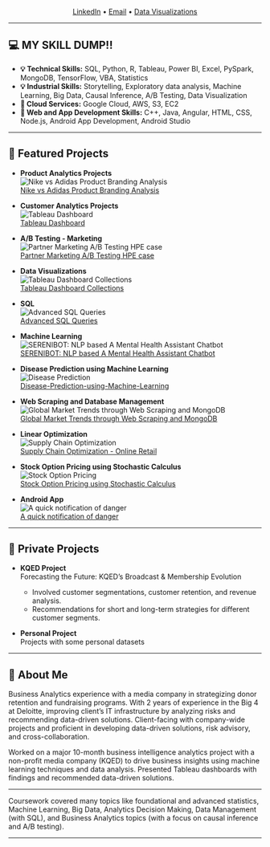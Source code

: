 <p align="center">
  <a href="https://www.linkedin.com/in/yashi-tiwari-a991b6145/">LinkedIn</a> •
  <a href="mailto:theyashitiwari@gmail.com">Email</a> •
  <a href="https://public.tableau.com/app/profile/yashi.tiwari">Data Visualizations</a>
</p>

---

## 💻 MY SKILL DUMP!!
- **💡 Technical Skills:** SQL, Python, R, Tableau, Power BI, Excel, PySpark, MongoDB, TensorFlow, VBA, Statistics 
- **💡 Industrial Skills:** Storytelling, Exploratory data analysis, Machine Learning, Big Data, Causal Inference, A/B Testing, Data Visualization
- **💬 Cloud Services:** Google Cloud, AWS, S3, EC2
- **🌱 Web and App Development Skills:** C++, Java, Angular, HTML, CSS, Node.js, Android App Development, Android Studio

---

## 🌟 Featured Projects

- **Product Analytics Projects**  
  ![Nike vs Adidas Product Branding Analysis](path/to/project-image.png)  
  [Nike vs Adidas Product Branding Analysis](https://github.com/theyashi/Nike-vs-Adidas-Product-Analysis)

- **Customer Analytics Projects**  
  ![Tableau Dashboard](path/to/project-image.png)  
  [Tableau Dashboard](https://github.com/theyashi/Customer-Analysis-using-Tableau)

- **A/B Testing - Marketing**  
  ![Partner Marketing A/B Testing HPE case](path/to/project-image.png)  
  [Partner Marketing A/B Testing HPE case](https://github.com/theyashi/A-B-Testing)

- **Data Visualizations**  
  ![Tableau Dashboard Collections](path/to/project-image.png)  
  [Tableau Dashboard Collections](https://github.com/theyashi/Tableau-Dashboard-Collection)

- **SQL**  
  ![Advanced SQL Queries](path/to/project-image.png)  
  [Advanced SQL Queries](https://github.com/theyashi/SQL-Queries-)

- **Machine Learning**  
  ![SERENIBOT: NLP based A Mental Health Assistant Chatbot](path/to/project-image.png)  
  [SERENIBOT: NLP based A Mental Health Assistant Chatbot](https://github.com/theyashi/SERENIBOT-NLP-based-A-Mental-Health-Assistant-Chatbot)

- **Disease Prediction using Machine Learning**  
  ![Disease Prediction](path/to/project-image.png)  
  [Disease-Prediction-using-Machine-Learning](https://github.com/theyashi/Disease-Prediction-using-Machine-Learning)

- **Web Scraping and Database Management**  
  ![Global Market Trends through Web Scraping and MongoDB](path/to/project-image.png)  
  [Global Market Trends through Web Scraping and MongoDB](https://github.com/theyashi/Global-Market-Trends-through-Web-Scraping-and-MongoDB)

- **Linear Optimization**  
  ![Supply Chain Optimization](path/to/project-image.png)  
  [Supply Chain Optimization - Online Retail](https://github.com/theyashi/Supply-Chain-Optimization---Online-Retail-)

- **Stock Option Pricing using Stochastic Calculus**  
  ![Stock Option Pricing](path/to/project-image.png)  
  [Stock Option Pricing using Stochastic Calculus](https://github.com/theyashi/Stock-option-pricing-using-Stochastic-Calculus)

- **Android App**  
  ![A quick notification of danger](path/to/project-image.png)  
  [A quick notification of danger](https://github.com/theyashi/quickstart-android)

---

## 🌟 Private Projects

- **KQED Project**  
  Forecasting the Future: KQED’s Broadcast & Membership Evolution
  - Involved customer segmentations, customer retention, and revenue analysis.
  - Recommendations for short and long-term strategies for different customer segments.

- **Personal Project**  
  Projects with some personal datasets

---

## 🚀 About Me

Business Analytics experience with a media company in strategizing donor retention and fundraising programs. With 2 years of experience in the Big 4 at Deloitte, improving client’s IT infrastructure by analyzing risks and recommending data-driven solutions. Client-facing with company-wide projects and proficient in developing data-driven solutions, risk advisory, and cross-collaboration.

Worked on a major 10-month business intelligence analytics project with a non-profit media company (KQED) to drive business insights using machine learning techniques and data analysis. Presented Tableau dashboards with findings and recommended data-driven solutions.

---

Coursework covered many topics like foundational and advanced statistics, Machine Learning, Big Data, Analytics Decision Making, Data Management (with SQL), and Business Analytics topics (with a focus on causal inference and A/B testing).

---
